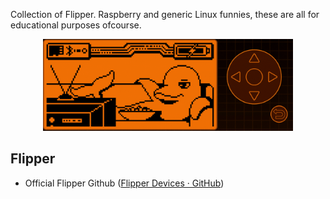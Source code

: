 Collection of Flipper. Raspberry and generic Linux funnies, these are all for educational purposes ofcourse.

 



<p align="center">
  <img src="assets/animate.gif" width="400" alt="accessibility text">
</p>

## Flipper



- Official Flipper Github ([Flipper Devices · GitHub](https://github.com/flipperdevices))


